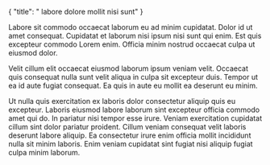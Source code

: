 {
  "title": " labore dolore mollit nisi sunt"
}

Labore sit commodo occaecat laborum eu ad minim cupidatat. Dolor id ut amet consequat. Cupidatat et laborum nisi ipsum nisi sunt qui enim. Est quis excepteur commodo Lorem enim. Officia minim nostrud occaecat culpa ut eiusmod dolor.

Velit cillum elit occaecat eiusmod laborum ipsum veniam velit. Occaecat quis consequat nulla sunt velit aliqua in culpa sit excepteur duis. Tempor ut ea id aute fugiat consequat. Ea quis in aute eu mollit ea deserunt eu minim.

Ut nulla quis exercitation ex laboris dolor consectetur aliquip quis eu excepteur. Laboris eiusmod labore laborum sint excepteur officia commodo amet qui do. In pariatur nisi tempor esse irure. Veniam exercitation cupidatat cillum sint dolor pariatur proident. Cillum veniam consequat velit laboris deserunt labore aliquip. Ea consectetur irure enim officia mollit incididunt nulla sit minim laboris. Enim veniam cupidatat sint fugiat nisi aliquip fugiat culpa minim laborum.
